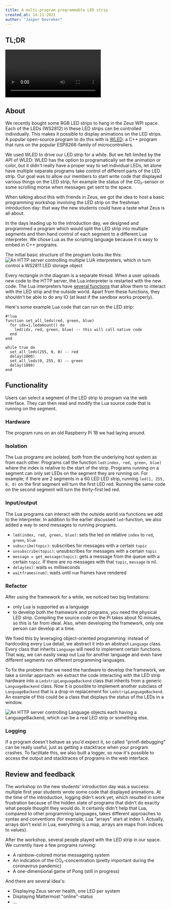 ```yaml
---
title: A multi-program programmable LED strip
created_at: 14-11-2021
author: "Jasper Devreker"
---
```


## TL;DR

<video controls>
    <source src="https://zeus.ugent.be/zeuswpi/ledstrip.mp4"
            type="video/mp4">
</video>


## About

We recently bought some RGB LED strips to hang in the Zeus WPI space. Each of the LEDs (WS2812)
in these LED strips can be controlled individually. This makes it possible to display animations on
the LED strips. A popular open-source program to do this with is [WLED](https://github.com/Aircoookie/WLED):
a C++ program that runs on the popular ESP8266-family of microcontrollers.

We used WLED to drive our LED strip for a while. But we felt limited by
the API of WLED: WLED has the option to programatically set the animation or color, but it
didn't really have a proper way to set individual LEDs, let alone have multiple separate
programs take control of different parts of the LED strip. Our goal was to allow our
members to start write code that displayed various things on the LED strip; for example
the status of the CO₂-sensor or some scrolling morse when messages get sent to the space.

When talking about this with friends in Zeus, we got the idea to
host a basic programming workshop involving the LED strip on the freshman introduction
day: that way the new students could have a taste what Zeus is all about.

In the days leading up to the introduction day, we designed and programmed a program which would
split the LED strip into multiple segments and then hand control of each segment to a different Lua interpreter.
We chose Lua as the scripting language because it is easy to embed in C++ programs.

The initial basic structure of the program looks like this: ![An HTTP server controlling multiple LUA interpreters, which in turn control a WS2811 LED storage object](https://zeus.ugent.be/zeuswpi/basic-architecture-new.png)

Every rectangle in the diagram is a separate thread. When a user uploads new code to the HTTP server, the Lua interpreter is restarted with the new code. The Lua interpreters have [several functions](https://www.lua.org/pil/26.html) that allow them to interact with the LED strip and the outside world. Apart from these functions, they shouldn't be able to do any IO (at least if the sandbox works properly).

Here's some example Lua code that can run on the LED strip:


<pre><code>#!lua
function set_all_leds(red, green, blue)
  for idx=1,ledamount() do
    led(idx, red, green, blue) -- this will call native code
  end
end

while true do
  set_all_leds(255, 0, 0) -- red
  delay(1000)
  set_all_leds(0, 255, 0) -- green
  delay(1000)
end
</code></pre>

## Functionality

Users can select a segment of the LED strip to program via the web interface. They can then read and modify the Lua source code that is running on the segment.

### Hardware

The program runs on an old Raspberry Pi 1B we had laying around.

### Isolation

The Lua programs are isolated, both from the underlying host system as from each other. Programs call the function `led(index, red, green, blue)` where the index is relative to the start of the strip. Programs running on a segment can only set LEDs on the segment they are running on. For example; if there are 2 segments in a
60 LED LED strip, running `led(1, 255, 0, 0)` on the first segment will turn the first LED red. Running the same code on the second segment will turn the thirty-first led red.

### Input/output

The Lua programs can interact with the outside world via functions we add to the interpreter. In addition to the earlier discussed `led`-function, we also added a way to send messages to running programs.

- `led(index, red, green, blue)`: sets the led on relative `index` to `red`, `green`, `blue`
- `subscribe(topic)`: subscribes for messages with a certain `topic`
- `unsubscribe(topic)`: unsubscribes for messages with a certain `topic`
- `message = get_message(topic)`: gets a message from the queue with a certain `topic`. If there are no messages with that `topic`, `message` is nil.
- `delay(ms)`: waits `ms` milliseconds
- `waitframes(num)`: waits until `num` frames have rendered

### Refactor

After using the framework for a while, we noticed two big limitations:

- only Lua is supported as a language
- to develop both the framework and programs, you need the physical LED strip. Compiling the source code on the Pi takes about 10 minutes, so this is far from ideal. Also, when developing the framework, only one person can develop at a time.

We fixed this by leveraging object-oriented programming: instead of hardcoding every Lua detail, we abstract it into an abstract `Language` class. Every class that inherits `Language` will need to implement certain functions. That way, we can easily swap out Lua for another language and even have different segments run different programming languages.

To fix the problem that we need the hardware to develop the framework, we take a similar approach: we extract the code interacting with the LED strip hardware into a `LedstripLanguageBackend` class that inherits from a generic `LanguageBackend` class. Now it is possible to implement another subclass of `LanguageBackend` that is a drop-in replacement for `LedstripLanguageBackend`. An example of this could be a class that displays the status of the LEDs in a window.

![An HTTP server controlling Language objects each having a LanguageBackend, which can be a real LED strip or something else.](https://zeus.ugent.be/zeuswpi/architecture-refactored.png)

### Logging

If a program doesn't behave as you'd expect it, so called "printf-debugging" can be really useful, just as getting a stacktrace when your program crashes. To facilitate this, we also built a logger, so now it's possible to access the output and stacktraces of programs in the web interface.

## Review and feedback

The workshop on the new students' introduction day was a success: multiple first year students wrote some code that displayed animations. At the time of the introduction, logging didn't work yet, which resulted in some frustration because of the hidden state of programs that didn't do exactly what people thought they would do. It certainly didn't help that Lua, compared to other programming languages, takes different approaches to syntax and conventions (for example, Lua "arrays" start at index 1. Actually, arrays don't exist in Lua, everything is a map, arrays are maps from indices to values).

After the workshop, several people played with the LED strip in our space. We currently have a few programs running:

- A rainbow-colored morse messageing system
- An indication of the CO₂-concentration (pretty important during the coronavirus pandemic)
- A one-dimensional game of Pong (still in progress)

And there are several idea's:

- Displaying Zeus server health, one LED per system
- Displaying Mattermost "online"-status
- ...
